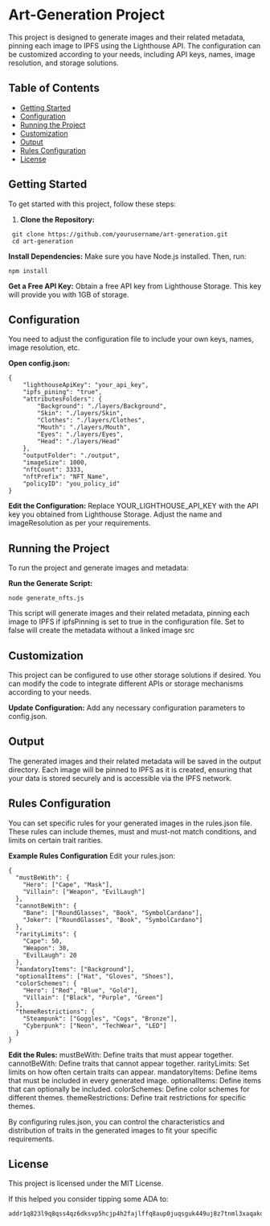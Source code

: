 ﻿# Art-Generation Project

This project is designed to generate images and their related metadata, pinning each image to IPFS using the Lighthouse API. The configuration can be customized according to your needs, including API keys, names, image resolution, and storage solutions.

## Table of Contents

- [Getting Started](#getting-started)
- [Configuration](#configuration)
- [Running the Project](#running-the-project)
- [Customization](#customization)
- [Output](#output)
- [Rules Configuration](#rules-configuration)
- [License](#license)

## Getting Started

To get started with this project, follow these steps:

1. **Clone the Repository:**
  ```
   git clone https://github.com/yourusername/art-generation.git
   cd art-generation
  ```

**Install Dependencies:**
Make sure you have Node.js installed. Then, run:

```
npm install
```

**Get a Free API Key:**
Obtain a free API key from Lighthouse Storage. This key will provide you with 1GB of storage.

## Configuration
You need to adjust the configuration file to include your own keys, names, image resolution, etc.

**Open config.json:**

```
{
    "lighthouseApiKey": "your_api_key",
    "ipfs_pining": "true",
    "attributesFolders": {
        "Background": "./layers/Background",
        "Skin": "./layers/Skin",
        "Clothes": "./layers/Clothes",
        "Mouth": "./layers/Mouth",
        "Eyes": "./layers/Eyes",
        "Head": "./layers/Head"
    },
    "outputFolder": "./output",
    "imageSize": 1000,
    "nftCount": 3333,
    "nftPrefix": "NFT_Name",
    "policyID": "you_policy_id"
}
```
**Edit the Configuration:**
Replace YOUR_LIGHTHOUSE_API_KEY with the API key you obtained from Lighthouse Storage. Adjust the name and imageResolution as per your requirements.

## Running the Project
To run the project and generate images and metadata:

**Run the Generate Script:**

```
node generate_nfts.js
```
This script will generate images and their related metadata, pinning each image to IPFS if ipfsPinning is set to true in the configuration file.
Set to false will create the metadata without a linked image src

## Customization
This project can be configured to use other storage solutions if desired. You can modify the code to integrate different APIs or storage mechanisms according to your needs.

**Update Configuration:**
Add any necessary configuration parameters to config.json.

## Output
The generated images and their related metadata will be saved in the output directory. Each image will be pinned to IPFS as it is created, ensuring that your data is stored securely and is accessible via the IPFS network.

## Rules Configuration
You can set specific rules for your generated images in the rules.json file. These rules can include themes, must and must-not match conditions, and limits on certain trait rarities.

**Example Rules Configuration**
Edit your rules.json:

```
{
  "mustBeWith": {
    "Hero": ["Cape", "Mask"],
    "Villain": ["Weapon", "EvilLaugh"]
  },
  "cannotBeWith": {
    "Bane": ["RoundGlasses", "Book", "SymbolCardano"],
    "Joker": ["RoundGlasses", "Book", "SymbolCardano"]
  },
  "rarityLimits": {
    "Cape": 50,
    "Weapon": 30,
    "EvilLaugh": 20
  },
  "mandatoryItems": ["Background"],
  "optionalItems": ["Hat", "Gloves", "Shoes"],
  "colorSchemes": {
    "Hero": ["Red", "Blue", "Gold"],
    "Villain": ["Black", "Purple", "Green"]
  },
  "themeRestrictions": {
    "Steampunk": ["Goggles", "Cogs", "Bronze"],
    "Cyberpunk": ["Neon", "TechWear", "LED"]
  }
}

```

**Edit the Rules:**
mustBeWith: Define traits that must appear together.
cannotBeWith: Define traits that cannot appear together.
rarityLimits: Set limits on how often certain traits can appear.
mandatoryItems: Define items that must be included in every generated image.
optionalItems: Define items that can optionally be included.
colorSchemes: Define color schemes for different themes.
themeRestrictions: Define trait restrictions for specific themes.

By configuring rules.json, you can control the characteristics and distribution of traits in the generated images to fit your specific requirements.

## License
This project is licensed under the MIT License.

If this helped you consider tipping some ADA to:
```
addr1q823l9q8qss4qz6dksvp5hcjp4h2fajlffq8aup0juqsguk449uj8z7tnml3xaqakdvhjuugfd2g9xd25e6zf4huamfset7h3z
```
